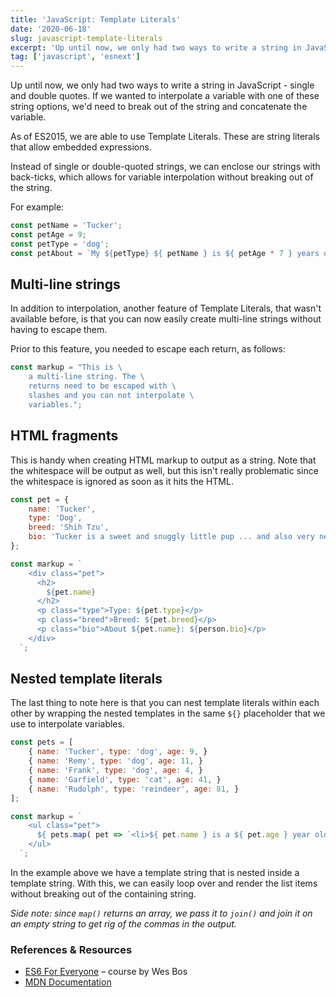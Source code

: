 ```yaml
---
title: 'JavaScript: Template Literals'
date: '2020-06-18'
slug: javascript-template-literals
excerpt: 'Up until now, we only had two ways to write a string in JavaScript - single and double quotes. If we wanted to interpolate a variable with one of these string options, we'd need to break out of the string and concatenate the variable.'
tag: ['javascript', 'esnext']
---
```


Up until now, we only had two ways to write a string in JavaScript - single and double quotes. If we wanted to interpolate a variable with one of these string options, we'd need to break out of the string and concatenate the variable.

As of ES2015, we are able to use Template Literals. These are string literals that allow embedded expressions.

Instead of single or double-quoted strings, we can enclose our strings with back-ticks, which allows for variable interpolation without breaking out of the string.

For example:

```js
const petName = 'Tucker';
const petAge = 9;
const petType = 'dog';
const petAbout = `My ${petType} ${ petName } is ${ petAge * 7 } years old, in dog years.`;
```

## Multi-line strings

In addition to interpolation, another feature of Template Literals, that wasn't available before, is that you can now easily create multi-line strings without having to escape them.

Prior to this feature, you needed to escape each return, as follows:

```js
const markup = "This is \
    a multi-line string. The \
    returns need to be escaped with \
    slashes and you can not interpolate \
    variables.";
```

## HTML fragments

This is handy when creating HTML markup to output as a string. Note that the whitespace will be output as well, but this isn't really problematic since the whitespace is ignored as soon as it hits the HTML.

```js
const pet = {
    name: 'Tucker',
    type: 'Dog',
    breed: 'Shih Tzu',
    bio: 'Tucker is a sweet and snuggly little pup ... and also very needy.',
};

const markup = `
    <div class="pet">
      <h2>
        ${pet.name}
      </h2>
      <p class="type">Type: ${pet.type}</p>
      <p class="breed">Breed: ${pet.breed}</p>
      <p class="bio">About ${pet.name}: ${person.bio}</p>
    </div>
  `;
```

## Nested template literals

The last thing to note here is that you can nest template literals within each other by wrapping the nested templates in the same `${}` placeholder that we use to interpolate variables.

```js
const pets = [
    { name: 'Tucker', type: 'dog', age: 9, }
    { name: 'Remy', type: 'dog', age: 11, }
    { name: 'Frank', type: 'dog', age: 4, }
    { name: 'Garfield', type: 'cat', age: 41, }
    { name: 'Rudolph', type: 'reindeer', age: 81, }
];

const markup = `
    <ul class="pet">
      ${ pets.map( pet => `<li>${ pet.name } is a ${ pet.age } year old ${ pet.type }</li>` ).join( '' ) }
    </ul>
  `;
```

In the example above we have a template string that is nested inside a template string. With this, we can easily loop over and render the list items without breaking out of the containing string.

 _Side note: since `map()` returns an array, we pass it to `join()` and join it on an empty string to get rig of the commas in the output._

### References & Resources

- [ES6 For Everyone](https://es6.io/) – course by Wes Bos
- [MDN Documentation](https://developer.mozilla.org/en-US/docs/Web/JavaScript/Reference/Template_literals)
